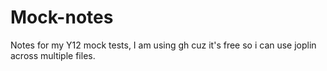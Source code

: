# Mock-notes

Notes for my Y12 mock tests, I am using gh cuz it's free so i can use joplin across multiple files. 

